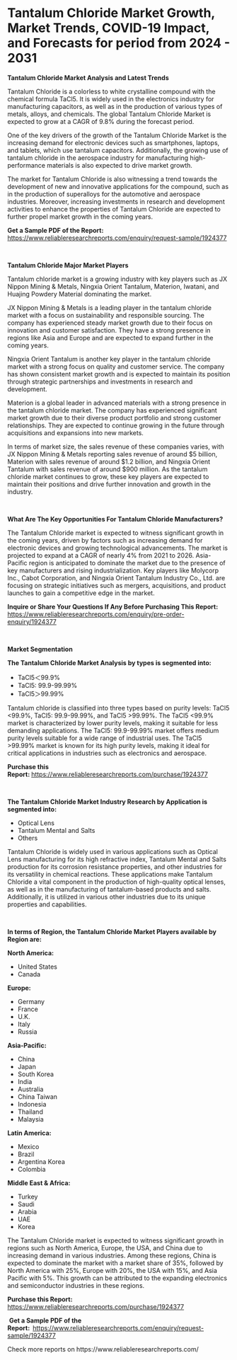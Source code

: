 <p><h1>Tantalum Chloride Market Growth, Market Trends, COVID-19 Impact, and Forecasts for period from 2024 - 2031</h1></p><p><strong>Tantalum Chloride Market Analysis and Latest Trends</strong></p>
<p><p>Tantalum Chloride is a colorless to white crystalline compound with the chemical formula TaCl5. It is widely used in the electronics industry for manufacturing capacitors, as well as in the production of various types of metals, alloys, and chemicals. The global Tantalum Chloride Market is expected to grow at a CAGR of 9.8% during the forecast period.</p><p>One of the key drivers of the growth of the Tantalum Chloride Market is the increasing demand for electronic devices such as smartphones, laptops, and tablets, which use tantalum capacitors. Additionally, the growing use of tantalum chloride in the aerospace industry for manufacturing high-performance materials is also expected to drive market growth.</p><p>The market for Tantalum Chloride is also witnessing a trend towards the development of new and innovative applications for the compound, such as in the production of superalloys for the automotive and aerospace industries. Moreover, increasing investments in research and development activities to enhance the properties of Tantalum Chloride are expected to further propel market growth in the coming years.</p></p>
<p><strong>Get a Sample PDF of the Report:&nbsp;</strong> <a href="https://www.reliableresearchreports.com/enquiry/request-sample/1924377">https://www.reliableresearchreports.com/enquiry/request-sample/1924377</a></p>
<p>&nbsp;</p>
<p><strong>Tantalum Chloride Major Market Players</strong></p>
<p><p>Tantalum chloride market is a growing industry with key players such as JX Nippon Mining & Metals, Ningxia Orient Tantalum, Materion, Iwatani, and Huajing Powdery Material dominating the market. </p><p>JX Nippon Mining & Metals is a leading player in the tantalum chloride market with a focus on sustainability and responsible sourcing. The company has experienced steady market growth due to their focus on innovation and customer satisfaction. They have a strong presence in regions like Asia and Europe and are expected to expand further in the coming years.</p><p>Ningxia Orient Tantalum is another key player in the tantalum chloride market with a strong focus on quality and customer service. The company has shown consistent market growth and is expected to maintain its position through strategic partnerships and investments in research and development.</p><p>Materion is a global leader in advanced materials with a strong presence in the tantalum chloride market. The company has experienced significant market growth due to their diverse product portfolio and strong customer relationships. They are expected to continue growing in the future through acquisitions and expansions into new markets.</p><p>In terms of market size, the sales revenue of these companies varies, with JX Nippon Mining & Metals reporting sales revenue of around $5 billion, Materion with sales revenue of around $1.2 billion, and Ningxia Orient Tantalum with sales revenue of around $900 million. As the tantalum chloride market continues to grow, these key players are expected to maintain their positions and drive further innovation and growth in the industry.</p></p>
<p>&nbsp;</p>
<p><strong>What Are The Key Opportunities For Tantalum Chloride Manufacturers?</strong></p>
<p><p>The Tantalum Chloride market is expected to witness significant growth in the coming years, driven by factors such as increasing demand for electronic devices and growing technological advancements. The market is projected to expand at a CAGR of nearly 4% from 2021 to 2026. Asia-Pacific region is anticipated to dominate the market due to the presence of key manufacturers and rising industrialization. Key players like Molycorp Inc., Cabot Corporation, and Ningxia Orient Tantalum Industry Co., Ltd. are focusing on strategic initiatives such as mergers, acquisitions, and product launches to gain a competitive edge in the market.</p></p>
<p><strong>Inquire or Share Your Questions If Any Before Purchasing This Report:</strong> <a href="https://www.reliableresearchreports.com/enquiry/pre-order-enquiry/1924377">https://www.reliableresearchreports.com/enquiry/pre-order-enquiry/1924377</a></p>
<p>&nbsp;</p>
<p><strong>Market Segmentation</strong></p>
<p><strong>The Tantalum Chloride Market Analysis by types is segmented into:</strong></p>
<p><ul><li>TaCl5＜99.9%</li><li>TaCl5: 99.9-99.99%</li><li>TaCl5＞99.99%</li></ul></p>
<p><p>Tantalum chloride is classified into three types based on purity levels: TaCl5 <99.9%, TaCl5: 99.9-99.99%, and TaCl5 >99.99%. The TaCl5 <99.9% market is characterized by lower purity levels, making it suitable for less demanding applications. The TaCl5: 99.9-99.99% market offers medium purity levels suitable for a wide range of industrial uses. The TaCl5 >99.99% market is known for its high purity levels, making it ideal for critical applications in industries such as electronics and aerospace.</p></p>
<p><strong>Purchase this Report:&nbsp;</strong><a href="https://www.reliableresearchreports.com/purchase/1924377">https://www.reliableresearchreports.com/purchase/1924377</a></p>
<p>&nbsp;</p>
<p><strong>The Tantalum Chloride Market Industry Research by Application is segmented into:</strong></p>
<p><ul><li>Optical Lens</li><li>Tantalum Mental and Salts</li><li>Others</li></ul></p>
<p><p>Tantalum Chloride is widely used in various applications such as Optical Lens manufacturing for its high refractive index, Tantalum Mental and Salts production for its corrosion resistance properties, and other industries for its versatility in chemical reactions. These applications make Tantalum Chloride a vital component in the production of high-quality optical lenses, as well as in the manufacturing of tantalum-based products and salts. Additionally, it is utilized in various other industries due to its unique properties and capabilities.</p></p>
<p>&nbsp;</p>
<p><strong>In terms of Region, the Tantalum Chloride Market Players available by Region are:</strong></p>
<p>
    <p> <strong> North America: </strong>
        <ul>
            <li>United States</li>
            <li>Canada</li>
        </ul>
        </p> 
    <p> <strong> Europe: </strong>
        <ul>
            <li>Germany</li>
            <li>France</li>
            <li>U.K.</li>
            <li>Italy</li>
            <li>Russia</li>
        </ul>
        </p> 
    <p> <strong> Asia-Pacific: </strong>
        <ul>
            <li>China</li>
            <li>Japan</li>
            <li>South Korea</li>
            <li>India</li>
            <li>Australia</li>
            <li>China Taiwan</li>
            <li>Indonesia</li>
            <li>Thailand</li>
            <li>Malaysia</li>
        </ul>
        </p> 
    <p> <strong> Latin America: </strong>
        <ul>
            <li>Mexico</li>
            <li>Brazil</li>
            <li>Argentina Korea</li>
            <li>Colombia</li>
        </ul>
        </p> 
    <p> <strong> Middle East & Africa: </strong>
        <ul>
            <li>Turkey</li>
            <li>Saudi</li>
            <li>Arabia</li>
            <li>UAE</li>
            <li>Korea</li>
        </ul>
    </p>
    </p>
<p><p>The Tantalum Chloride market is expected to witness significant growth in regions such as North America, Europe, the USA, and China due to increasing demand in various industries. Among these regions, China is expected to dominate the market with a market share of 35%, followed by North America with 25%, Europe with 20%, the USA with 15%, and Asia Pacific with 5%. This growth can be attributed to the expanding electronics and semiconductor industries in these regions.</p></p>
<p><strong>Purchase this Report: </strong><a href="https://www.reliableresearchreports.com/purchase/1924377">https://www.reliableresearchreports.com/purchase/1924377</a></p>
<p>&nbsp;<strong>Get a Sample PDF of the Report:&nbsp;&nbsp;</strong><a href="https://www.reliableresearchreports.com/enquiry/request-sample/1924377">https://www.reliableresearchreports.com/enquiry/request-sample/1924377</a></p>
<p><strong></strong></p>
<p>Check more reports on https://www.reliableresearchreports.com/</p>